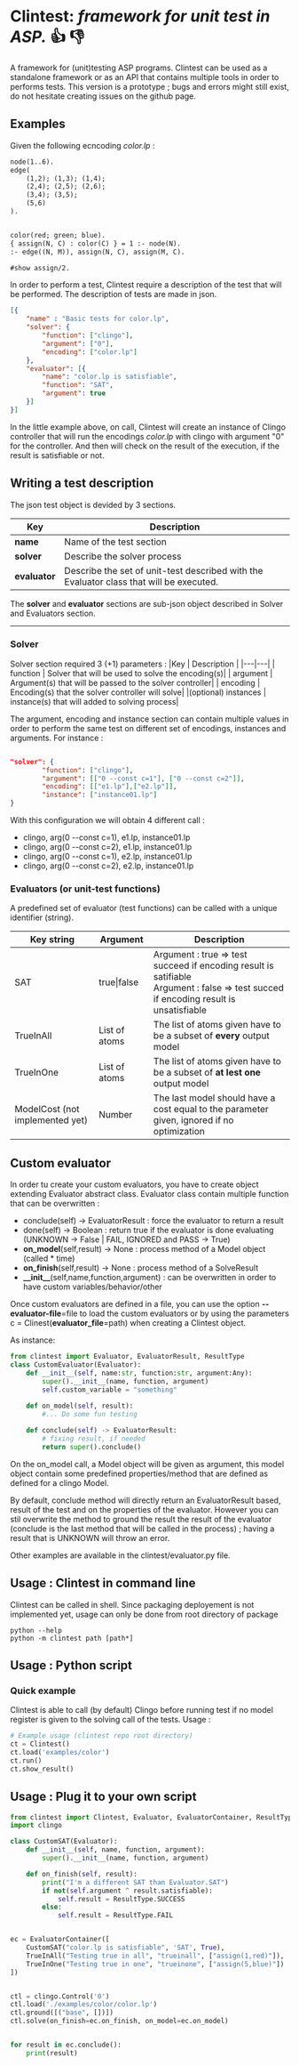 # Clintest: *framework for unit test in ASP.* :+1: :-1:

A framework for (unit)testing ASP programs. Clintest can be used as a standalone framework or as an API that contains multiple tools in order to performs tests.
This version is a prototype ; bugs and errors might still exist, do not hesitate creating issues on the github page.


## Examples
Given the following ecncoding *color.lp* :
```ASP
node(1..6).
edge(
    (1,2); (1,3); (1,4);
    (2,4); (2,5); (2,6);
    (3,4); (3,5);
    (5,6)
).


color(red; green; blue).
{ assign(N, C) : color(C) } = 1 :- node(N).
:- edge((N, M)), assign(N, C), assign(M, C).

#show assign/2.
```

In order to perform a test, Clintest require a description of the test that will be performed. The description of tests are made in json.
```json
[{
    "name" : "Basic tests for color.lp",
    "solver": {
        "function": ["clingo"],
        "argument": ["0"],
        "encoding": ["color.lp"]
    },
    "evaluator": [{
        "name": "color.lp is satisfiable",
        "function": "SAT",
        "argument": true
    }]
}]

```
In the little example above, on call, Clintest will create an instance of Clingo controller that will run the encodings *color.lp* with clingo with argument "0" for the controller. And then will check on the result of the execution, if the result is satisfiable or not.


## Writing a test description

The json test object is devided by 3 sections.

|Key | Description|
|-------|---------|
|**name** | Name of the test section |
|**solver** | Describe the solver process |
|**evaluator** | Describe the set of unit-test described with the Evaluator class that will be executed.|

The **solver** and **evaluator** sections are sub-json object described in Solver and Evaluators section.

---


### Solver
Solver section required 3 (+1) parameters :
|Key | Description |
|---|---|
| function | Solver that will be used to solve the encoding(s)|
| argument | Argument(s) that will be passed to the solver controller|
| encoding | Encoding(s) that the solver controller will solve|
|(optional) instances | instance(s) that will added to solving process|


The argument, encoding and instance section can contain multiple values in order to perform the same test on different set of encodings, instances and arguments. For instance :
```json

"solver": {
        "function": ["clingo"],
        "argument": [["0 --const c=1"], ["0 --const c=2"]],
        "encoding": [["e1.lp"],["e2.lp"]],
        "instance": ["instance01.lp"]
}
```
With this configuration we will obtain 4 different call :
- clingo, arg(0 --const c=1), e1.lp, instance01.lp 
- clingo, arg(0 --const c=2), e1.lp, instance01.lp 
- clingo, arg(0 --const c=1), e2.lp, instance01.lp 
- clingo, arg(0 --const c=2), e2.lp, instance01.lp 



### Evaluators (or unit-test functions)
A predefined set of evaluator (test functions) can be called with a unique identifier (string).

|Key string|Argument|Description|
|----------|---------|-----------|
|SAT       |true\|false| Argument : true => test succeed if encoding result is satifiable <br>Argument : false => test succed if encoding result is unsatisfiable|
|TrueInAll|List of atoms|The list of atoms given have to be a subset of **every** output model|
|TrueInOne|List of atoms|The list of atoms given have to be a subset of **at lest one** output model|
|ModelCost (not implemented yet) |Number| The last model should have a cost equal to the parameter given, ignored if no optimization|



## Custom evaluator
In order tu create your custom evaluators, you have to create object extending Evaluator abstract class.
Evaluator class contain multiple function that can be overwritten :
 - conclude(self) -> EvaluatorResult : force the evaluator to return a result
 - done(self) -> Boolean : return true if the evaluator is done evaluating (UNKNOWN -> False | FAIL, IGNORED and PASS -> True)
 - **on_model**(self,result) -> None : process method of a Model object (called * time)
 - **on_finish**(self,result) -> None : process method of a SolveResult
 - **\_\_init__**(self,name,function,argument) : can be overwritten in order to have custom variables/behavior/other

Once custom evaluators are defined in a file, you can use the option **--evaluator-file**=file to load the custom evaluators or by using the  parameters c = Clinest(**evaluator_file**=path) when creating a Clintest object.

As instance:
```python
from clintest import Evaluator, EvaluatorResult, ResultType
class CustomEvaluator(Evaluator):
    def __init__(self, name:str, function:str, argument:Any):
        super().__init__(name, function, argument)
        self.custom_variable = "something"
        
    def on_model(self, result):
        #... Do some fun testing

    def conclude(self) -> EvaluatorResult:
        # fixing result, if needed
        return super().conclude()

```

On the on_model call, a Model object will be given as argument, this model object contain some predefined properties/method that are defined as defined for a clingo Model. 


By default, conclude method will directly return an EvaluatorResult based, result of the test and on the properties of the evaluator. However you can stil overwrite the method to ground the result the result of the evaluator (conclude is the last method that will be called in the process) ; having a result that is UNKNOWN will throw an error.


Other examples are available in the clintest/evaluator.py file.


## Usage : Clintest in command line
Clintest can be called in shell. Since packaging deployement is not implemented yet, usage can only be done from root directory of package

```commandline
python --help
python -m clintest path [path*]
```

## Usage : Python script
### Quick example
Clintest is able to call (by default) Clingo before running test if no model register is given to the solving call of the tests.
Usage :

```python
# Example usage (clintest repo root directory)
ct = Clintest()
ct.load('examples/color')
ct.run()
ct.show_result()
```

## Usage : Plug it to your own script
```python
from clintest import Clintest, Evaluator, EvaluatorContainer, ResultType, TrueInAll, TrueInOne 
import clingo 

class CustomSAT(Evaluator):
    def __init__(self, name, function, argument):
        super().__init__(name, function, argument)

    def on_finish(self, result):
        print("I'm a different SAT than Evaluator.SAT")
        if not(self.argument ^ result.satisfiable):
            self.result = ResultType.SUCCESS
        else:
            self.result = ResultType.FAIL


ec = EvaluatorContainer([
    CustomSAT("color.lp is satisfiable", 'SAT', True),
    TrueInAll("Testing true in all", "trueinall", ["assign(1,red)"]),
    TrueInOne("Testing true in one", "trueinone", ["assign(5,blue)"])
])


ctl = clingo.Control('0')
ctl.load('./examples/color/color.lp')
ctl.ground([("base", [])])
ctl.solve(on_finish=ec.on_finish, on_model=ec.on_model)


for result in ec.conclude():
    print(result)

```



